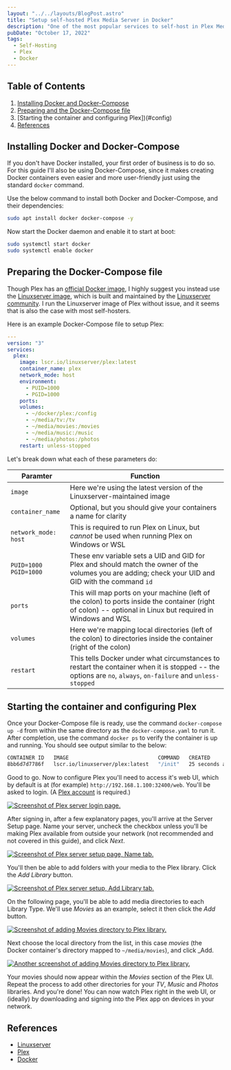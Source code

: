 ```yaml
---
layout: "../../layouts/BlogPost.astro"
title: "Setup self-hosted Plex Media Server in Docker"
description: "One of the most popular services to self-host in Plex Media Server, which serves your personal media library with a nice Netflix-like UI. Though you can install and run it bare-metal, the most common and easiest way is in a Docker container. Here's how."
pubDate: "October 17, 2022"
tags:
  - Self-Hosting
  - Plex
  - Docker
---
```


## Table of Contents

1. [Installing Docker and Docker-Compose](#install)
2. [Preparing and the Docker-Compose file](#compose)
3. [Starting the container and configuring Plex])(#config)
4. [References](#ref)

<div id='install'/>

## Installing Docker and Docker-Compose

If you don't have Docker installed, your first order of business is to do so. For this guide I'll also be using Docker-Compose, since it makes creating Docker containers even easier and more user-friendly just using the standard `docker` command.

Use the below command to install both Docker and Docker-Compose, and their dependencies:

```bash
sudo apt install docker docker-compose -y
```

Now start the Docker daemon and enable it to start at boot:

```bash
sudo systemctl start docker
sudo systemctl enable docker
```

<div id='compose'/>

## Preparing the Docker-Compose file

Though Plex has an <a href="https://hub.docker.com/r/plexinc/pms-docker" target="_blank">official Docker image</a>, I highly suggest you instead use the <a href="https://hub.docker.com/r/linuxserver/plex" target="_blank">Linuxserver image</a>, which is built and maintained by the <a href="https://www.linuxserver.io" target="_blank">Linuxserver community</a>. I run the Linuxserver image of Plex without issue, and it seems that is also the case with most self-hosters.

Here is an example Docker-Compose file to setup Plex:

```yaml
---
version: "3"
services:
  plex:
    image: lscr.io/linuxserver/plex:latest
    container_name: plex
    network_mode: host
    environment:
      - PUID=1000
      - PGID=1000
    ports:
    volumes:
      - ~/docker/plex:/config
      - ~/media/tv:/tv
      - ~/media/movies:/movies
      - ~/media/music:/music
      - ~/media/photos:/photos
    restart: unless-stopped
```

Let's break down what each of these parameters do:

| Paramter                   | Function                                                                                                                                                    |
| -------------------------- | ----------------------------------------------------------------------------------------------------------------------------------------------------------- |
| `image`                    | Here we're using the latest version of the Linuxserver-maintained image                                                                                     |
| `container_name`           | Optional, but you should give your containers a name for clarity                                                                                            |
| `network_mode: host`       | This is required to run Plex on Linux, but _cannot_ be used when running Plex on Windows or WSL                                                             |
| `PUID=1000`<br>`PGID=1000` | These env variable sets a UID and GID for Plex and should match the owner of the volumes you are adding; check your UID and GID with the command `id`       |
| `ports`                    | This will map ports on your machine (left of the colon) to ports inside the container (right of colon) -- optional in Linux but required in Windows and WSL |
| `volumes`                  | Here we're mapping local directories (left of the colon) to directories inside the container (right of the colon)                                           |
| `restart`                  | This tells Docker under what circumstances to restart the container when it is stopped -- the options are `no`, `always`, `on-failure` and `unless-stopped` |

<div id='config'/>

## Starting the container and configuring Plex

Once your Docker-Compose file is ready, use the command `docker-compose up -d` from within the same directory as the `docker-compose.yaml` to run it. After completion, use the command `docker ps` to verify the container is up and running. You should see output similar to the below:

```bash
CONTAINER ID   IMAGE                             COMMAND   CREATED          STATUS          PORTS                                                                                      NAMES
8bb6d7d7786f   lscr.io/linuxserver/plex:latest   "/init"   25 seconds ago   Up 24 seconds   1900/udp, 3005/tcp, 8324/tcp, 5353/udp, 32410/udp, 32400/tcp, 32412-32414/udp, 32469/tcp   plex
```

Good to go. Now to configure Plex you'll need to access it's web UI, which by default is at (for example) `http://192.168.1.100:32400/web`. You'll be asked to login. (A <a href="https://www.plex.tv" target="_blank">Plex account</a> is required.)

<a href="/img/plex1.png" target="_blank"><img src="/img/plex1.png" alt="Screenshot of Plex server login page." /></a>

After signing in, after a few explanatory pages, you'll arrive at the Server Setup page. Name your server, uncheck the checkbox unless you'll be making Plex available from outside your network (not recommended and not covered in this guide), and click _Next_.

<a href="/img/plex2.png" target="_blank"><img src="/img/plex2.png" alt="Screenshot of Plex server setup page, Name tab." /></a>

You'll then be able to add folders with your media to the Plex library. Click the _Add Library_ button.

<a href="/img/plex3.png" target="_blank"><img src="/img/plex3.png" alt="Screenshot of Plex server setup, Add Library tab." /></a>

On the following page, you'll be able to add media directories to each Library Type. We'll use _Movies_ as an example, select it then click the _Add_ button.

<a href="/img/plex4.png" target="_blank"><img src="/img/plex4.png" alt="Screenshot of adding Movies directory to Plex library." /></a>

Next choose the local directory from the list, in this case _movies_ (the Docker container's directory mapped to `~/media/movies`), and click \_Add.

<a href="/img/plex5.png" target="_blank"><img src="/img/plex5.png" alt="Another screenshot of adding Movies directory to Plex library." /></a>

Your movies should now appear within the _Movies_ section of the Plex UI. Repeat the process to add other directories for your _TV_, _Music_ and _Photos_ libraries. And you're done! You can now watch Plex right in the web UI, or (ideally) by downloading and signing into the Plex app on devices in your network.

<div id='ref'/>

## References

- <a href="https://linuxserver.io" target="_blank">Linuxserver</a>
- <a href="https://plex.tv" target="_blank">Plex</a>
- <a href="https://docker.com" target="_blank">Docker</a>
